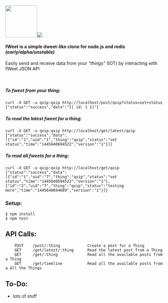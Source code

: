 # <img src="http://i.imgur.com/HF1daBu.gif" height="100"><img src="http://i.imgur.com/czjXDLf.png">

#### fWeet is a simple dweet-like clone for node.js and redis _(early/alpha/unstable)_

Easily send and receive data from your _"things"_ (IOT) by interacting with fWeet JSON API 

<br/>

##### To fweet from your thing:
```
curl -X GET -u qxip:qxip http://localhost/post/qxip?status=set+status
{"status":"success","data":"[{ id: 1 }]"}
```

##### To read the latest fweet for a thing:
```
curl -X GET -u qxip:qxip http://localhost/get/latest/qxip
{"status":"success","data":[{"id":"1","uid":"1","thing":"qxip","status":"set status","time":"1445640694522","version":"1"}]}
```

##### To read all fweets for a thing:
```
curl -X GET -u qxip:qxip http://localhost/get/qxip
{"status":"success","data":[{"id":"1","uid":"7","thing":"qxip","status":"set status","time":"1445640694522","version":"1"},{"id":"2","uid":"7","thing":"qxip","status":"testing more","time":"1445640694689","version":"1"}]}
```

### Setup:
```
$ npm install
$ npm test
```

## API Calls:
```
    POST    /post/:thing            Create a post for a Thing
    GET     /get/latest/:thing      Read the latest post from a Thing
    GET     /get/:thing             Read all the available posts from a Thing
    GET     /get/timeline           Read all the available posts from a All the Things
```

## To-Do:

* lots of stuff

